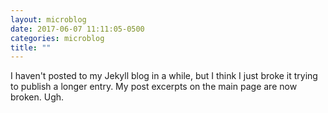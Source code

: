 ```yaml
---
layout: microblog
date: 2017-06-07 11:11:05-0500
categories: microblog
title: ""
---
```

I haven't posted to my Jekyll blog in a while, but I think I just broke it trying to publish a longer entry. My post excerpts on the main page are now broken. Ugh. 
